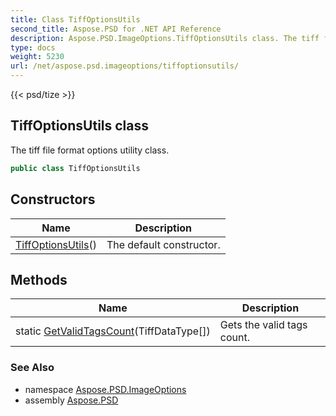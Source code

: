 ```yaml
---
title: Class TiffOptionsUtils
second_title: Aspose.PSD for .NET API Reference
description: Aspose.PSD.ImageOptions.TiffOptionsUtils class. The tiff file format options utility class
type: docs
weight: 5230
url: /net/aspose.psd.imageoptions/tiffoptionsutils/
---
```

{{< psd/tize >}}
## TiffOptionsUtils class

The tiff file format options utility class.

```csharp
public class TiffOptionsUtils
```

## Constructors

| Name | Description |
| --- | --- |
| [TiffOptionsUtils](tiffoptionsutils/)() | The default constructor. |

## Methods

| Name | Description |
| --- | --- |
| static [GetValidTagsCount](../../aspose.psd.imageoptions/tiffoptionsutils/getvalidtagscount/)(TiffDataType[]) | Gets the valid tags count. |

### See Also

* namespace [Aspose.PSD.ImageOptions](../../aspose.psd.imageoptions/)
* assembly [Aspose.PSD](../../)


